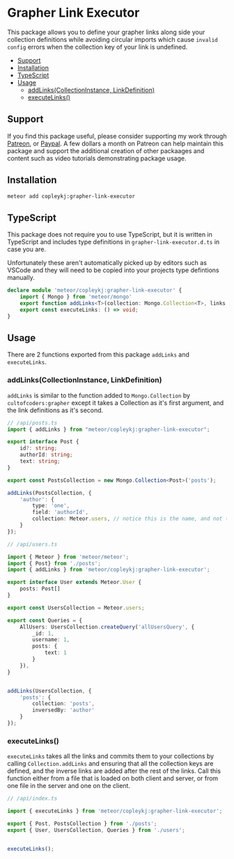 # Grapher Link Executor

This package allows you to define your grapher links along side your collection definitions while avoiding circular imports which cause `invalid config` errors when the collection key of your link is undefined.

- [Support](#support)
- [Installation](#installation)
- [TypeScript](#typescript)
- [Usage](#usage)
  - [addLinks(CollectionInstance, LinkDefinition)](#addlinkscollectioninstance-linkdefinition)
  - [executeLinks()](#executelinks)

## Support

If you find this package useful, please consider supporting my work through [Patreon](https://www.patreon.com/copleykj), or [Paypal](https://paypal.me/copleykj). A few dollars a month on Patreon can help maintain this package and support the additional creation of other packaages and content such as video tutorials demonstrating package usage.

## Installation

```sh
meteor add copleykj:grapher-link-executor
```

## TypeScript

This package does not require you to use TypeScript, but it is written in TypeScript and includes type definitions in `grapher-link-executor.d.ts` in case you are.

Unfortunately these aren't automatically picked up by editors such as VSCode and they will need to be copied into your projects type defintions manually.

```ts
declare module 'meteor/copleykj:grapher-link-executor' {
    import { Mongo } from 'meteor/mongo'
    export function addLinks<T>(collection: Mongo.Collection<T>, links: object): void;
    export const executeLinks: () => void;
}
```

## Usage

There are 2 functions exported from this package `addLinks` and `executeLinks`.

### addLinks(CollectionInstance, LinkDefinition)

`addLinks` is similar to the function added to `Mongo.Collection` by `cultofcoders:grapher` except it takes a Collection as it's first argument, and the link definitions as it's second.

```ts
// /api/posts.ts
import { addLinks } from "meteor/copleykj:grapher-link-executor";

export interface Post {
    id?: string;
    authorId: string;
    text: string;
}

export const PostsCollection = new Mongo.Collection<Post>('posts');

addLinks(PostsCollection, {
    'author': {
        type: 'one',
        field: 'authorId',
        collection: Meteor.users, // notice this is the name, and not the instance
    }
});
```

```ts
// /api/users.ts

import { Meteor } from 'meteor/meteor';
import { Post} from './posts';
import { addLinks } from 'meteor/copleykj:grapher-link-executor';

export interface User extends Meteor.User {
    posts: Post[]
}

export const UsersCollection = Meteor.users;

export const Queries = {
    AllUsers: UsersCollection.createQuery('allUsersQuery', {
        _id: 1,
        username: 1,
        posts: {
            text: 1
        }
    }),
}


addLinks(UsersCollection, {
    'posts': {
        collection: 'posts',
        inversedBy: 'author'
    }
});
```

### executeLinks()

`executeLinks` takes all the links and commits them to your collections by calling `Collection.addLinks` and ensuring that all the collection keys are defined, and the inverse links are added after the rest of the links. Call this function either from a file that is loaded on both client and server, or from one file in the server and one on the client.

```ts
// /api/index.ts

import { executeLinks } from 'meteor/copleykj:grapher-link-executor';

export { Post, PostsCollection } from './posts';
export { User, UsersCollection, Queries } from './users';


executeLinks();
```
